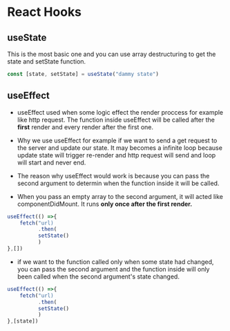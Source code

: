 # React Hooks

  ## useState
  This is the most basic one and you can use array destructuring to get the state and setState function.
  ```javascript
  const [state, setState] = useState("dammy state")
  ```
  
  ## useEffect
 - useEffect used when some logic effect the render proccess for example like http request. The function inside useEffect will be called after the **first** render and every render after the first one.
  
 - Why we use useEffect for example if we want to send a get request to the server and update our state. It may becomes a infinite loop because update state will trigger re-render and http request will send and loop will start and never end.

 - The reason why useEffect would work is because you can pass the second argument to determin when the function inside it will be called.

 - When you pass an empty array to the second argument, it will acted like componentDidMount. It runs **only once after the first render.**
  
```javascript
useEffect(() =>{
    fetch("url)
          .then(
          setState()
          )
},[])
```
- if we want to the function called only when some state had changed, you can pass the second argument and the function inside will only been called when the second argument's state changed. 

```javascript
useEffect(() =>{
    fetch("url)
          .then(
          setState()
          )
},[state])
```
 
  
  
